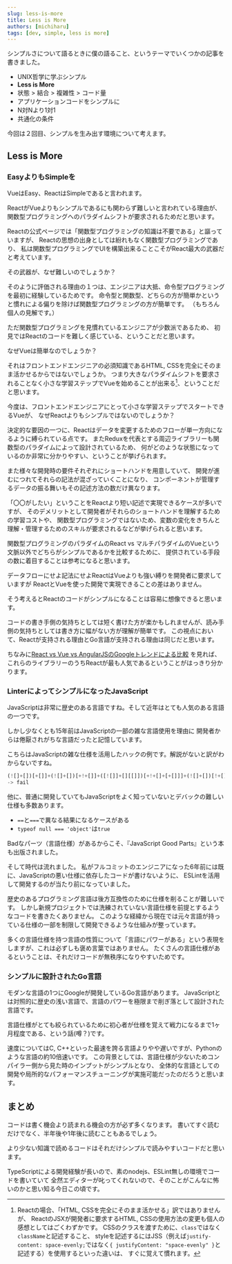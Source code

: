 ```yaml
---
slug: less-is-more
title: Less is More
authors: [michiharu]
tags: [dev, simple, less is more]
---
```


シンプルさについて語るときに僕の語ること、というテーマでいくつかの記事を書きました。

- UNIX哲学に学ぶシンプル
- **Less is More**
- 状態 > 結合 > 複雑性 > コード量
- アプリケーションコードをシンプルに
- N対Nより1対1
- 共通化の条件

今回は２回目、シンプルを生み出す環境について考えます。

## Less is More

### EasyよりもSimpleを

VueはEasy、ReactはSimpleであると言われます。

ReactがVueよりもシンプルであるにも関わらず難しいと言われている理由が、
関数型プログラミングへのパラダイムシフトが要求されるためだと思います。

Reactの公式ページでは「関数型プログラミングの知識は不要である」と謳っていますが、
Reactの思想の出身としては紛れもなく関数型プログラミングであり、
私は関数型プログラミングでUIを構築出来ることこそがReact最大の武器だと考えています。

その武器が、なぜ難しいのでしょうか？

そのように評価される理由の１つは、エンジニアは大抵、命令型プログラミングを最初に経験しているためです。
命令型と関数型、どちらの方が簡単かというと慣れによる偏りを除けば関数型プログラミングの方が簡単です。
（もちろん個人の見解です。）

ただ関数型プログラミングを見慣れているエンジニアが少数派であるため、
初見ではReactのコードを難しく感じている、ということだと思います。

なぜVueは簡単なのでしょうか？

それはフロントエンドエンジニアの必須知識であるHTML, CSSを完全にそのまま活かせるからではないでしょうか。
つまり大きなパラダイムシフトを要求されることなく小さな学習ステップでVueを始めることが出来る[^2]、ということだと思います。

[^2]:Reactの場合、「HTML, CSSを完全にそのまま活かせる」訳ではありませんが、
ReactのJSXが開発者に要求するHTML, CSSの使用方法の変更も個人の感想としてはごくわずかです。
CSSのクラスを渡すために、`class`ではなく`className`と記述すること、
styleを記述するにはJSS（例えば`justify-content: space-evenly;`ではなく`{ justifyContent: "space-evenly" }`と記述する）を使用するといった違いは、
すぐに覚えて慣れます。

今度は、フロントエンドエンジニアにとって小さな学習ステップでスタートできるVueが、
なぜReactよりもシンプルではないのでしょうか？

決定的な要因の一つに、Reactはデータを変更するためのフローが単一方向になるように縛られている点です。
またReduxを代表とする周辺ライブラリーも関数型のパラダイムによって設計されているため、
何がどのような状態になっているのか非常に分かりやすい、ということが挙げられます。

また様々な開発時の要件それぞれにショートハンドを用意していて、
開発が進むにつれてそれらの記法が混ざっていくことになり、
コンポーネントが管理するデータの振る舞いもその記述方法の数だけ異なります。

「〇〇がしたい」ということをReactより短い記述で実現できるケースが多いですが、
そのデメリットとして開発者がそれらのショートハンドを理解するための学習コストや、
関数型プログラミングではないため、変数の変化をきちんと理解・管理するためのスキルが要求されるなどが挙げられると思います。

関数型プログラミングのパラダイムのReact vs マルチパラダイムのVueという文脈以外でどちらがシンプルであるかを比較するために、
提供されている手段の数に着目することは参考になると思います。

データフローにせよ記法にせよReactはVueよりも強い縛りを開発者に要求していますが
ReactとVueを使った開発で実現できることの差はありません。

そう考えるとReactのコードがシンプルになることは容易に想像できると思います。

コードの書き手側の気持ちとしては短く書けた方が楽かもしれませんが、読み手側の気持ちとしては書き方に幅がない方が理解が簡単です。
この視点において、Reactが支持される理由とGo言語が支持される理由は同じだと思います。

ちなみに[React vs Vue vs AngularJSのGoogleトレンドによる比較](https://trends.google.co.jp/trends/explore?q=%2Fm%2F012l1vxv,%2Fm%2F0j45p7w,%2Fg%2F11c0vmgx5d&geo=,,&date=today%205-y,today%205-y,today%205-y&cat=13#TIMESERIES)
を見れば、これらのライブラリーのうちReactが最も人気であるということがはっきり分かります。

### LinterによってシンプルになったJavaScript

JavaScriptは非常に歴史のある言語ですね。そして近年はとても人気のある言語の一つです。

しかし少なくとも15年前はJavaScriptの一部の雑な言語使用を理由に
開発者からは倦厭されがちな言語だったと記憶しています。

こちらはJavaScriptの雑な仕様を活用したハックの例です。解説がないと訳がわからないですね。
```js
(![]+[])[+[]]+(![]+[])[+!+[]]+([![]]+[][[]])[+!+[]+[+[]]]+(![]+[])[!+[]+!+[]]
-> fail
```

他に、普通に開発していてもJavaScriptをよく知っていないとデバックの難しい仕様も多数あります。
- `==`と`===`で異なる結果になるケースがある
- `typeof null === 'object'`は`true`

Badなパーツ（言語仕様）があるからこそ、『JavaScript Good Parts』という本も出版されました。

そして時代は流れました。
私がフルコミットのエンジニアになった6年前には既に、JavaScriptの悪い仕様に依存したコードが書けないように、
ESLintを活用して開発するのが当たり前になっていました。

歴史のあるプログラミング言語は後方互換性のために仕様を削ることが難しいです。
しかし新規プロジェクトでは洗練されていない言語仕様を前提とするようなコードを書きたくありません。
このような経緯から現在では元々言語が持っている仕様の一部を制限して開発できるような仕組みが整っています。

多くの言語仕様を持つ言語の性質について「言語にパワーがある」という表現をしますが、これは必ずしも褒め言葉ではありません。
たくさんの言語仕様があるということは、それだけコードが無秩序になりやすいためです。

### シンプルに設計されたGo言語

モダンな言語の1つにGoogleが開発しているGo言語があります。
JavaScriptとは対照的に歴史の浅い言語で、言語のパワーを極限まで削ぎ落として設計された言語です。

言語仕様がとても絞られているために初心者が仕様を覚えて戦力になるまで1ヶ月程度である、という話(噂？)です。

速度についてはC, C++といった最速を誇る言語よりやや遅いですが、Pythonのような言語の約10倍速いです。
この背景としては、言語仕様が少ないためコンパイラー側から見た時のインプットがシンプルとなり、
全体的な言語としての開発や局所的なパフォーマンスチューニングが実施可能だったのだろうと思います。

## まとめ

コードは書く機会より読まれる機会の方が必ず多くなります。
書いてすぐ読むだけでなく、半年後や1年後に読むこともあるでしょう。

より少ない知識で読めるコードはそれだけシンプルで読みやすいコードだと思います。

TypeScriptによる開発経験が長いので、素のnodejs、ESLint無しの環境でコードを書いていて
全然エディターが叱ってくれないので、そのことがこんなに怖いのかと思い知る今日この頃です。
